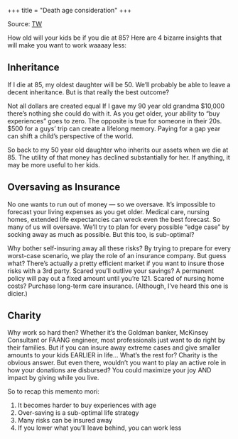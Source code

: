 +++
title = "Death age consideration"
+++

Source: [TW](https://www.tressel.xyz/threads/1502786920073498625)

How old will your kids be if you die at 85? Here are 4 bizarre insights that will make you want to work waaaay less:

## Inheritance
If I die at 85, my oldest daughter will be 50. We’ll probably be able to leave a decent inheritance. But is that really the best outcome?

Not all dollars are created equal If I gave my 90 year old grandma $10,000 there’s nothing she could do with it. As you get older, your ability to “buy experiences” goes to zero. The opposite is true for someone in their 20s. $500 for a guys’ trip can create a lifelong memory. Paying for a gap year can shift a child’s perspective of the world.

So back to my 50 year old daughter who inherits our assets when we die at 85. The utility of that money has declined substantially for her. If anything, it may be more useful to her kids.

## Oversaving as Insurance
No one wants to run out of money — so we oversave. It’s impossible to forecast your living expenses as you get older. Medical care, nursing homes, extended life expectancies can wreck even the best forecast. So many of us will oversave. We’ll try to plan for every possible “edge case” by socking away as much as possible. But this too, is sub-optimal?

Why bother self-insuring away all these risks? By trying to prepare for every worst-case scenario, we play the role of an insurance company. But guess what? There’s actually a pretty efficient market if you want to insure those risks with a 3rd party. Scared you’ll outlive your savings? A permanent policy will pay out a fixed amount until you’re 121. Scared of nursing home costs? Purchase long-term care insurance. (Although, I’ve heard this one is dicier.)

## Charity
Why work so hard then? Whether it’s the Goldman banker, McKinsey Consultant or FAANG engineer, most professionals just want to do right by their families. But if you can insure away extreme cases and give smaller amounts to your kids EARLIER in life… What’s the rest for? Charity is the obvious answer. But even there, wouldn’t you want to play an active role in how your donations are disbursed? You could maximize your joy AND impact by giving while you live.

So to recap this memento mori:

1. It becomes harder to buy experiences with age
2. Over-saving is a sub-optimal life strategy
3. Many risks can be insured away
4. If you lower what you’ll leave behind, you can work less
